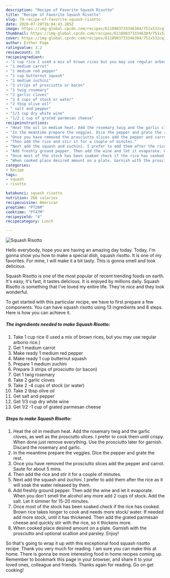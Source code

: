 ```yaml
---
description: "Recipe of Favorite Squash Risotto"
title: "Recipe of Favorite Squash Risotto"
slug: 79-recipe-of-favorite-squash-risotto
date: 2020-07-28T16:04:43.285Z
image: https://img-global.cpcdn.com/recipes/6118983733346304/751x532cq70/squash-risotto-recipe-main-photo.jpg
thumbnail: https://img-global.cpcdn.com/recipes/6118983733346304/751x532cq70/squash-risotto-recipe-main-photo.jpg
cover: https://img-global.cpcdn.com/recipes/6118983733346304/751x532cq70/squash-risotto-recipe-main-photo.jpg
author: Esther Page
ratingvalue: 3.2
reviewcount: 10
recipeingredient:
- "1 cup rice I used a mix of brown rices but you may use regular arborio rice"
- "1 medium carrot"
- "1 medium red pepper"
- "1 cup butternut squash"
- "1 medium zuchini"
- "3 strips of prosciutto or bacon"
- "1 twig rosemary"
- "2 garlic cloves"
- "2 4 cups of stock or water"
- "2 tbsp olive oil"
- " salt and pepper"
- "1/3 cup dry white wine"
- "1/2 1 cup of grated parmesan cheese"
recipeinstructions:
- "Heat the oil in medium heat. Add the rosemary twig and the garlic cloves, as well as the prosciutto slices. I prefer to cook them until crispy. When done just remove everything. Use the prosciutto later for garnish. Discard the rosemary and garlic."
- "In the meantime prepare the veggies. Dice the pepper and grate the rest."
- "Once you have removed the prosciutto slices add the pepper and carrot. Saute for about 5 mins."
- "Then add the rice and stir it for a couple of minutes."
- "Next add the squash and zuchini. I prefer to add them after the rice as it will soak the water released by them."
- "Add freshly ground pepper. Then add the wine and let it evaporate. When you don&#39;t smell the alcohol any more add 2 cups of stock. Add the salt. Let it simmer for 15-20 minutes."
- "Once most of the stock has been soaked check if the rice has cooked. Brown rice takes longer to cook and needs more stock/ water. If needed add more stock, until it has thickened. Then add the grated parmesan cheese and quickly stir with the rice, so it thickens more."
- "When cooked place desired amount on a plate. Garnish with the prosciutto and optional scallion and parsley. Enjoy!"
categories:
- Recipe
tags:
- squash
- risotto

katakunci: squash risotto 
nutrition: 266 calories
recipecuisine: American
preptime: "PT26M"
cooktime: "PT47M"
recipeyield: "4"
recipecategory: Lunch

---
```



![Squash Risotto](https://img-global.cpcdn.com/recipes/6118983733346304/751x532cq70/squash-risotto-recipe-main-photo.jpg)

Hello everybody, hope you are having an amazing day today. Today, I'm gonna show you how to make a special dish, squash risotto. It is one of my favorites. For mine, I will make it a bit tasty. This is gonna smell and look delicious.

Squash Risotto is one of the most popular of recent trending foods on earth. It's easy, it's fast, it tastes delicious. It is enjoyed by millions daily. Squash Risotto is something that I've loved my entire life. They're nice and they look wonderful.




To get started with this particular recipe, we have to first prepare a few components. You can have squash risotto using 13 ingredients and 8 steps. Here is how you can achieve it.

<!--inarticleads1-->

##### The ingredients needed to make Squash Risotto:

1. Take 1 cup rice (I used a mix of brown rices, but you may use regular arborio rice.)
1. Get 1 medium carrot
1. Make ready 1 medium red pepper
1. Make ready 1 cup butternut squash
1. Prepare 1 medium zuchini
1. Prepare 3 strips of prosciutto (or bacon)
1. Get 1 twig rosemary
1. Take 2 garlic cloves
1. Take 2 -4 cups of stock (or water)
1. Take 2 tbsp olive oil
1. Get  salt and pepper
1. Get 1/3 cup dry white wine
1. Get 1/2 -1 cup of grated parmesan cheese




<!--inarticleads2-->

##### Steps to make Squash Risotto:

1. Heat the oil in medium heat. Add the rosemary twig and the garlic cloves, as well as the prosciutto slices. I prefer to cook them until crispy. When done just remove everything. Use the prosciutto later for garnish. Discard the rosemary and garlic.
1. In the meantime prepare the veggies. Dice the pepper and grate the rest.
1. Once you have removed the prosciutto slices add the pepper and carrot. Saute for about 5 mins.
1. Then add the rice and stir it for a couple of minutes.
1. Next add the squash and zuchini. I prefer to add them after the rice as it will soak the water released by them.
1. Add freshly ground pepper. Then add the wine and let it evaporate. When you don&#39;t smell the alcohol any more add 2 cups of stock. Add the salt. Let it simmer for 15-20 minutes.
1. Once most of the stock has been soaked check if the rice has cooked. Brown rice takes longer to cook and needs more stock/ water. If needed add more stock, until it has thickened. Then add the grated parmesan cheese and quickly stir with the rice, so it thickens more.
1. When cooked place desired amount on a plate. Garnish with the prosciutto and optional scallion and parsley. Enjoy!




So that's going to wrap it up with this exceptional food squash risotto recipe. Thank you very much for reading. I am sure you can make this at home. There is gonna be more interesting food in home recipes coming up. Remember to bookmark this page in your browser, and share it to your loved ones, colleague and friends. Thanks again for reading. Go on get cooking!
